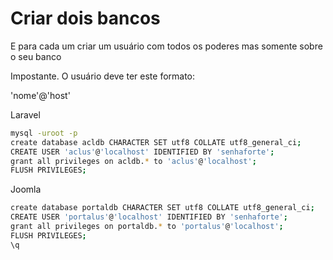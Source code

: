 # Criar dois bancos 

E para cada um criar um usuário com todos os poderes mas somente sobre o seu banco

Impostante. O usuário deve ter este formato:

'nome'@'host'

Laravel
```bash
mysql -uroot -p
create database acldb CHARACTER SET utf8 COLLATE utf8_general_ci;
CREATE USER 'aclus'@'localhost' IDENTIFIED BY 'senhaforte';
grant all privileges on acldb.* to 'aclus'@'localhost';
FLUSH PRIVILEGES;
```
Joomla
```bash
create database portaldb CHARACTER SET utf8 COLLATE utf8_general_ci;
CREATE USER 'portalus'@'localhost' IDENTIFIED BY 'senhaforte';
grant all privileges on portaldb.* to 'portalus'@'localhost';
FLUSH PRIVILEGES;
\q
```

